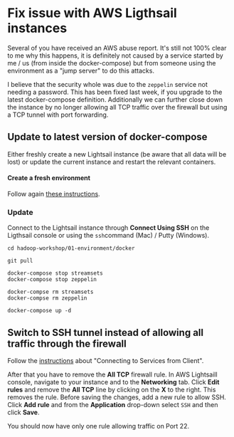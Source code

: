 # Fix issue with AWS Ligthsail instances

Several of you have received an AWS abuse report. It's still not 100% clear to me why this happens, it is definitely not caused by a service started by me / us (from inside the docker-compose) but from someone using the environment as a "jump server" to do this attacks. 

I believe that the security whole was due to the `zeppelin` service not needing a password. This has been fixed last week, if you upgrade to the latest docker-compose definition. 
Additionally we can further close down the instance by no longer allowing all TCP traffic over the firewall but using a TCP tunnel with port forwarding. 

## Update to latest version of docker-compose

Either freshly create a new Lightsail instance (be aware that all data will be lost) or update the current instance and restart the relevant containers.

#### Create a fresh environment

Follow again [these instructions](Lightsail.md).

### Update 
  
Connect to the Lightsail instance through **Connect Using SSH** on the Ligthsail console or using the `ssh`command (Mac) / Putty (Windows). 

```
cd hadoop-workshop/01-environment/docker
```

```
git pull
```

```
docker-compose stop streamsets
docker-compose stop zeppelin

docker-compse rm streamsets
docker-compse rm zeppelin

docker-compose up -d
```

## Switch to SSH tunnel instead of allowing all traffic through the firewall

Follow the [instructions](Lightsail.md) about "Connecting to Services from Client".  

After that you have to remove the **All TCP** firewall rule. In AWS Lightsaill console, navigate to your instance and to the **Networking** tab.
Click **Edit rules** and remove the **All TCP** line by clicking on the **X** to the right. This removes the rule. Before saving the changes, add a new rule to allow SSH. 
Click **Add rule** and from the **Application** drop-down select `SSH` and then click **Save**. 

You should now have only one rule allowing traffic on Port 22.





